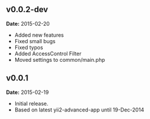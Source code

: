 v0.0.2-dev
----------
**Date:** 2015-02-20

- Added new features
- Fixed small bugs
- Fixed typos
- Added AccessControl Filter
- Moved settings to common/main.php

v0.0.1
------
**Date:** 2015-02-19

- Initial release. 
- Based on latest yii2-advanced-app until 19-Dec-2014
